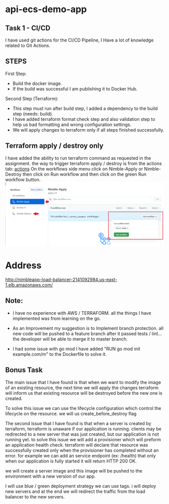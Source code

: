 ﻿# api-ecs-demo-app

## Task 1 - CI/CD

I have used git actions for the CI/CD Pipeline, I Have a lot of knowledge related to Git Actions. 

## STEPS

First Step: 
* Build the docker image. 
* If the build was successful I am publishing it to Docker Hub.

Second Step (Terraform):
* This step must run after build step, I added a dependency to the build step (needs: build).
* I have added terraform format check step and also validation step to help us bad formatting and wrong 
  configuration settings.
* We will apply changes to terraform only if all steps finished successfully.

## Terraform apply / destroy only

I have added the ability to run terraform command as requested in the assignment.
the way to trigger terraform apply / destroy is from the actions tab:
[actions](https://github.com/eyal-h/nimble/actions)
On the workflows side menu click on Nimble-Apply or Nimble-Destroy
then click on Run workflow and then click on the green Run workflow button.
![Actions Tab Example](https://github.com/eyal-h/nimble/blob/main/Actions.png)

# Address
http://nimbleapp-load-balancer-2141092984.us-east-1.elb.amazonaws.com/


## Note:
* I have no experience with AWS / TERRAFORM. 
   all the things I have implemented was from learning on the go.

* As an Improvement my suggestion is to Implement branch protection.
   all new code will be pushed to a feature branch after it passed tests / lint... the developer will be able to merge it to master branch.

* I had some issue with go mod I have added "RUN go mod init example.com/m" to the Dockerfile to solve it.

## Bonus Task

The main issue that I have found is that when we want to modify the image of an existing resource, the next time we will apply the changes terraform will inform us that existing resource will be destroyed before the new one is created.

To solve this issue we can use the lifecycle configuration which control the lifecycle on the resource.
we will us create_before_destroy flag

The second issue that I have found is that when a server is created by terraform, terraform is unaware if our application is running.
clients may be redirected to a new server that was just created, but our application is not running yet.
to solve this issue we will add a  provisioner which will preform an application health check. terraform will declare that resource was successfully created only when the provisioner has completed without an error.
for example we can add an service endpoint (ex: /health) that only when our application is fully started it will return HTTP 200 OK.

we will create a server image and this image will be pushed to the environment with a new version of our app.

I will use blue / green deployment strategy we can use tags. i will deploy new servers and at the end we will redirect the traffic from the load balancer to the new servers.



